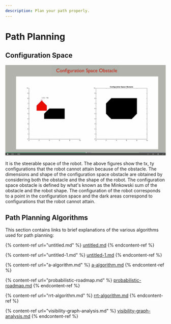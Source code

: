 ```yaml
---
description: Plan your path properly.
---
```


# Path Planning

## Configuration Space&#x20;

![](../../.gitbook/assets/ConfigurationSpace1.png)

It is the steerable space of the robot. The above figures show the tx, ty configurations that the robot cannot attain because of the obstacle. The dimensions and shape of the configuration space obstacle are obtained by considering both the obstacle and the shape of the robot. The configuration space obstacle is defined by what's known as the Minkowski sum of the obstacle and the robot shape. The configuration of the robot corresponds to a point in the configuration space and the dark areas correspond to configurations that the robot cannot attain.

## Path Planning Algorithms

This section contains links to brief explanations of the various algorithms used for path planning:

{% content-ref url="untitled.md" %}
[untitled.md](untitled.md)
{% endcontent-ref %}

{% content-ref url="untitled-1.md" %}
[untitled-1.md](untitled-1.md)
{% endcontent-ref %}

{% content-ref url="a-algorithm.md" %}
[a-algorithm.md](a-algorithm.md)
{% endcontent-ref %}

{% content-ref url="probabilistic-roadmap.md" %}
[probabilistic-roadmap.md](probabilistic-roadmap.md)
{% endcontent-ref %}

{% content-ref url="rrt-algorithm.md" %}
[rrt-algorithm.md](rrt-algorithm.md)
{% endcontent-ref %}

{% content-ref url="visibility-graph-analysis.md" %}
[visibility-graph-analysis.md](visibility-graph-analysis.md)
{% endcontent-ref %}
